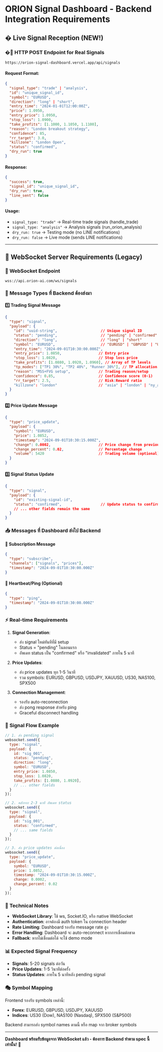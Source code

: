 # ORION Signal Dashboard - Backend Integration Requirements

## � Live Signal Reception (NEW!)

### �📡 **HTTP POST Endpoint for Real Signals**
```
https://orion-signal-dashboard.vercel.app/api/signals
```

#### **Request Format:**
```json
{
  "signal_type": "trade" | "analysis",
  "id": "unique_signal_id",
  "symbol": "EURUSD",
  "direction": "long" | "short",
  "entry_time": "2024-01-01T12:00:00Z",
  "price": 1.0950,
  "entry_price": 1.0950,
  "stop_loss": 1.0900,
  "take_profits": [1.1000, 1.1050, 1.1100],
  "reason": "London breakout strategy",
  "confidence": 85,
  "rr_target": 3.0,
  "killzone": "London Open",
  "status": "confirmed",
  "dry_run": true
}
```

#### **Response:**
```json
{
  "success": true,
  "signal_id": "unique_signal_id",
  "dry_run": true,
  "line_sent": false
}
```

#### **Usage:**
- `signal_type: "trade"` → Real-time trade signals (handle_trade)
- `signal_type: "analysis"` → Analysis signals (run_orion_analysis)  
- `dry_run: true` → Testing mode (no LINE notifications)
- `dry_run: false` → Live mode (sends LINE notifications)

---

## 📡 WebSocket Server Requirements (Legacy)

### 🎯 **WebSocket Endpoint**
```
wss://api.orion-ai.com/ws/signals
```

### 📨 **Message Types ที่ Backend ต้องส่งมา**

#### 1️⃣ **Trading Signal Message**
```json
{
  "type": "signal",
  "payload": {
    "id": "uuid-string",                    // Unique signal ID
    "status": "pending",                    // "pending" | "confirmed" | "invalidated"
    "direction": "long",                    // "long" | "short"
    "symbol": "EURUSD",                     // "EURUSD" | "GBPUSD" | "USDJPY" | "XAUUSD" | "US30" | "NAS100" | "SPX500"
    "entry_time": "2024-09-01T10:30:00.000Z",
    "entry_price": 1.0850,                 // Entry price
    "stop_loss": 1.0820,                   // Stop loss price
    "take_profits": [1.0880, 1.0920, 1.0960], // Array of TP levels
    "tp_modes": ["TP1 30%", "TP2 40%", "Runner 30%"], // TP allocation labels
    "reason": "MSS+FVG setup",             // Trading reason/setup
    "confidence": 0.85,                    // Confidence score (0-1)
    "rr_target": 2.5,                      // Risk:Reward ratio
    "killzone": "london"                   // "asia" | "london" | "ny_am" | "lunch" | "pm"
  }
}
```

#### 2️⃣ **Price Update Message**
```json
{
  "type": "price_update",
  "payload": {
    "symbol": "EURUSD",
    "price": 1.0852,
    "timestamp": "2024-09-01T10:30:15.000Z",
    "change": 0.0002,                      // Price change from previous
    "change_percent": 0.02,                // Percentage change
    "volume": 5420                         // Trading volume (optional)
  }
}
```

#### 3️⃣ **Signal Status Update**
```json
{
  "type": "signal",
  "payload": {
    "id": "existing-signal-id",
    "status": "confirmed",                  // Update status to confirmed/invalidated
    // ... other fields remain the same
  }
}
```

### 📥 **Messages ที่ Dashboard ส่งไป Backend**

#### 🔐 **Subscription Message**
```json
{
  "type": "subscribe",
  "channels": ["signals", "prices"],
  "timestamp": "2024-09-01T10:30:00.000Z"
}
```

#### 🔄 **Heartbeat/Ping (Optional)**
```json
{
  "type": "ping",
  "timestamp": "2024-09-01T10:30:00.000Z"
}
```

### ⚡ **Real-time Requirements**

1. **Signal Generation**:
   - ส่ง signal ใหม่ทันทีที่มี setup
   - Status = "pending" ในตอนแรก
   - อัพเดท status เป็น "confirmed" หรือ "invalidated" ภายใน 5 นาที

2. **Price Updates**:
   - ส่ง price updates ทุก 1-5 วินาที
   - รวม symbols: EURUSD, GBPUSD, USDJPY, XAUUSD, US30, NAS100, SPX500

3. **Connection Management**:
   - รองรับ auto-reconnection
   - ส่ง pong response สำหรับ ping
   - Graceful disconnect handling

### 🎯 **Signal Flow Example**

```javascript
// 1. ส่ง pending signal
websocket.send({
  type: "signal",
  payload: {
    id: "sig_001",
    status: "pending",
    direction: "long",
    symbol: "EURUSD",
    entry_price: 1.0850,
    stop_loss: 1.0820,
    take_profits: [1.0880, 1.0920],
    // ... other fields
  }
});

// 2. หลังจาก 2-3 นาที อัพเดท status
websocket.send({
  type: "signal",
  payload: {
    id: "sig_001",
    status: "confirmed",
    // ... same fields
  }
});

// 3. ส่ง price updates ต่อเนื่อง
websocket.send({
  type: "price_update",
  payload: {
    symbol: "EURUSD",
    price: 1.0852,
    timestamp: "2024-09-01T10:30:15.000Z",
    change: 0.0002,
    change_percent: 0.02
  }
});
```

### 🔧 **Technical Notes**

- **WebSocket Library**: ใช้ ws, Socket.IO, หรือ native WebSocket
- **Authentication**: อาจต้องมี auth token ใน connection header
- **Rate Limiting**: Dashboard รองรับ message rate สูง
- **Error Handling**: Dashboard จะ auto-reconnect หากการเชื่อมต่อขาด
- **Fallback**: หากไม่เชื่อมต่อได้ จะใช้ demo mode

### 📊 **Expected Signal Frequency**

- **Signals**: 5-20 signals ต่อวัน
- **Price Updates**: 1-5 วินาทีต่อครั้ง
- **Status Updates**: ภายใน 5 นาทีหลัง pending signal

### 🎭 **Symbol Mapping**

Frontend รองรับ symbols เหล่านี้:
- **Forex**: EURUSD, GBPUSD, USDJPY, XAUUSD
- **Indices**: US30 (Dow), NAS100 (Nasdaq), SPX500 (S&P500)

Backend สามารถส่ง symbol names ตามนี้ หรือ map จาก broker symbols

---

**Dashboard พร้อมรับข้อมูลจาก WebSocket แล้ว - ต้องการ Backend ทำตาม spec นี้เท่านั้น!** 🚀
